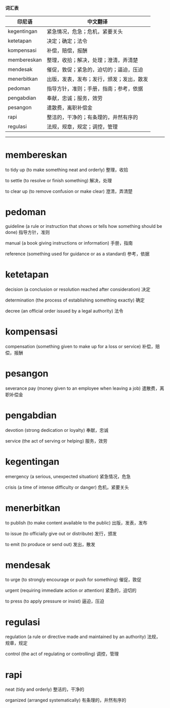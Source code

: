 **词汇表**

| 印尼语 | 中文翻译 |
|--------|----------|
| kegentingan | 紧急情况，危急；危机，紧要关头 |
| ketetapan | 决定；确定；法令 |
| kompensasi | 补偿，赔偿，报酬 |
| membereskan | 整理，收拾；解决，处理；澄清，弄清楚 |
| mendesak | 催促，敦促；紧急的，迫切的；逼迫，压迫 |
| menerbitkan | 出版，发表，发布；发行，颁发；发出，散发 |
| pedoman | 指导方针，准则；手册，指南；参考，依据 |
| pengabdian | 奉献，忠诚；服务，效劳 |
| pesangon | 遣散费，离职补偿金 |
| rapi | 整洁的，干净的；有条理的，井然有序的 |
| regulasi | 法规，规章，规定；调控，管理 |

---

# membereskan

to tidy up (to make something neat and orderly)
整理，收拾

to settle (to resolve or finish something)
解决，处理

to clear up (to remove confusion or make clear)
澄清，弄清楚

# pedoman

guideline (a rule or instruction that shows or tells how something should be done)
指导方针，准则

manual (a book giving instructions or information)
手册，指南

reference (something used for guidance or as a standard)
参考，依据

# ketetapan

decision (a conclusion or resolution reached after consideration)
决定

determination (the process of establishing something exactly)
确定

decree (an official order issued by a legal authority)
法令

# kompensasi

compensation (something given to make up for a loss or service)
补偿，赔偿，报酬

# pesangon

severance pay (money given to an employee when leaving a job)
遣散费，离职补偿金

# pengabdian

devotion (strong dedication or loyalty)
奉献，忠诚

service (the act of serving or helping)
服务，效劳

# kegentingan

emergency (a serious, unexpected situation)
紧急情况，危急

crisis (a time of intense difficulty or danger)
危机，紧要关头

# menerbitkan

to publish (to make content available to the public)
出版，发表，发布

to issue (to officially give out or distribute)
发行，颁发

to emit (to produce or send out)
发出，散发

# mendesak

to urge (to strongly encourage or push for something)
催促，敦促

urgent (requiring immediate action or attention)
紧急的，迫切的

to press (to apply pressure or insist)
逼迫，压迫

# regulasi

regulation (a rule or directive made and maintained by an authority)
法规，规章，规定

control (the act of regulating or controlling)
调控，管理

# rapi

neat (tidy and orderly)
整洁的，干净的

organized (arranged systematically)
有条理的，井然有序的
